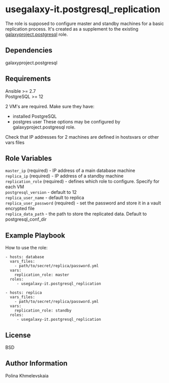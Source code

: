 usegalaxy-it.postgresql_replication
=========
The role is supposed to configure master and standby machines for a basic replication process. It's created as a supplement to the existing [galaxyproject.postgresql](https://github.com/galaxyproject/ansible-postgresql) role. 

Dependencies
-------
galaxyproject.postgresql

Requirements
------------

Ansible >= 2.7  
PostgreSQL >= 12  
 
2 VM's are required. Make sure they have:  
- installed PostgreSQL
- postgres user
These options may be configured by galaxyproject.postgresql role.

Check that IP addresses for 2 machines are defined in hostsvars or other vars files

Role Variables
--------------
`master_ip` (required) - IP address of a main database machine  
`replica_ip` (required) - IP address of a standby machine  
`replication_role` (required) - defines which role to configure. Specify for each VM  
`postgresql_version` - default to 12  
`replica_user_name` - default to replica  
`replica_user_password` (required) - set the password and store it in a vault encrypted file  
`replica_data_path` - the path to store the replicated data. Default to postgresql_conf_dir  


Example Playbook
----------------

How to use the role:

    - hosts: database
      vars_files:
        - path/to/secret/replica/password.yml
      vars: 
        replication_role: master
      roles:
         - usegalaxy-it.postgresql_replication

    - hosts: replica
      vars_files:
        - path/to/secret/replica/password.yml
      vars: 
        replication_role: standby
      roles:
         - usegalaxy-it.postgresql_replication


License
-------

BSD

Author Information
------------------

Polina Khmelevskaia
